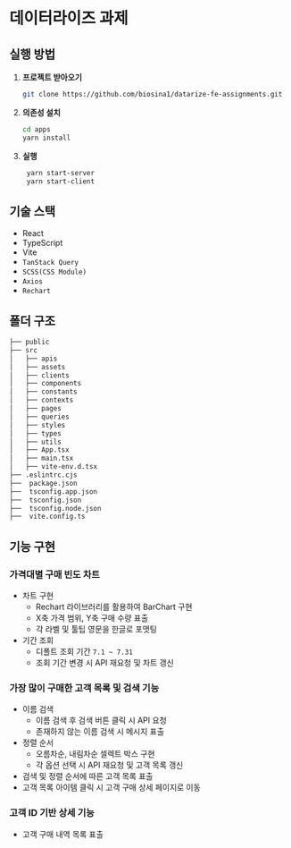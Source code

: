 <h1>데이터라이즈 과제</h1>

<h2>실행 방법</h2>

1. **프로젝트 받아오기**

   ```sh
   git clone https://github.com/biosina1/datarize-fe-assignments.git
   ```

2. **의존성 설치**

   ```sh
   cd apps
   yarn install
   ```

3. **실행**
   ```sh
    yarn start-server
    yarn start-client
   ```

<h2>기술 스택</h2>

- React
- TypeScript
- Vite
- `TanStack Query`
- `SCSS(CSS Module)`
- `Axios`
- `Rechart`

<h2>폴더 구조</h2>

```sh
├── public
├── src
│   ├── apis
│   ├── assets
│   ├── clients
│   ├── components
│   ├── constants
│   ├── contexts
│   ├── pages
│   ├── queries
│   ├── styles
│   ├── types
│   ├── utils
│   ├── App.tsx
│   ├── main.tsx
│   ├── vite-env.d.tsx
├── .eslintrc.cjs
├──  package.json
├──  tsconfig.app.json
├──  tsconfig.json
├──  tsconfig.node.json
├──  vite.config.ts
```

<h2>기능 구현</h2>

<h3>가격대별 구매 빈도 차트</h3>

- 차트 구현
  - Rechart 라이브러리를 활용하여 BarChart 구현
  - X축 가격 범위, Y축 구매 수량 표출
  - 각 라벨 및 툴팁 영문을 한글로 포맷팅
- 기간 조회
  - 디폴트 조회 기간 `7.1 ~ 7.31`
  - 조회 기간 변경 시 API 재요청 및 차트 갱신

<h3>가장 많이 구매한 고객 목록 및 검색 기능</h3>

- 이름 검색
  - 이름 검색 후 검색 버튼 클릭 시 API 요청
  - 존재하지 않는 이름 검색 시 메시지 표출
- 정렬 순서
  - 오름차순, 내림차순 셀렉트 박스 구현
  - 각 옵션 선택 시 API 재요청 및 고객 목록 갱신
- 검색 및 정렬 순서에 따른 고객 목록 표출
- 고객 목록 아이템 클릭 시 고객 구매 상세 페이지로 이동

<h3>고객 ID 기반 상세 기능</h3>

- 고객 구매 내역 목록 표출
